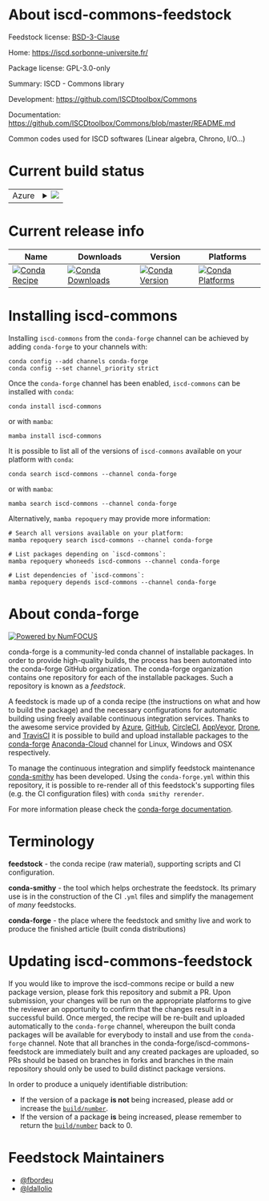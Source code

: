 About iscd-commons-feedstock
============================

Feedstock license: [BSD-3-Clause](https://github.com/conda-forge/iscd-commons-feedstock/blob/main/LICENSE.txt)

Home: https://iscd.sorbonne-universite.fr/

Package license: GPL-3.0-only

Summary: ISCD - Commons library

Development: https://github.com/ISCDtoolbox/Commons

Documentation: https://github.com/ISCDtoolbox/Commons/blob/master/README.md

Common codes used for ISCD softwares (Linear algebra, Chrono, I/O...)


Current build status
====================


<table>
    
  <tr>
    <td>Azure</td>
    <td>
      <details>
        <summary>
          <a href="https://dev.azure.com/conda-forge/feedstock-builds/_build/latest?definitionId=18965&branchName=main">
            <img src="https://dev.azure.com/conda-forge/feedstock-builds/_apis/build/status/iscd-commons-feedstock?branchName=main">
          </a>
        </summary>
        <table>
          <thead><tr><th>Variant</th><th>Status</th></tr></thead>
          <tbody><tr>
              <td>linux_64</td>
              <td>
                <a href="https://dev.azure.com/conda-forge/feedstock-builds/_build/latest?definitionId=18965&branchName=main">
                  <img src="https://dev.azure.com/conda-forge/feedstock-builds/_apis/build/status/iscd-commons-feedstock?branchName=main&jobName=linux&configuration=linux%20linux_64_" alt="variant">
                </a>
              </td>
            </tr><tr>
              <td>osx_64</td>
              <td>
                <a href="https://dev.azure.com/conda-forge/feedstock-builds/_build/latest?definitionId=18965&branchName=main">
                  <img src="https://dev.azure.com/conda-forge/feedstock-builds/_apis/build/status/iscd-commons-feedstock?branchName=main&jobName=osx&configuration=osx%20osx_64_" alt="variant">
                </a>
              </td>
            </tr><tr>
              <td>win_64</td>
              <td>
                <a href="https://dev.azure.com/conda-forge/feedstock-builds/_build/latest?definitionId=18965&branchName=main">
                  <img src="https://dev.azure.com/conda-forge/feedstock-builds/_apis/build/status/iscd-commons-feedstock?branchName=main&jobName=win&configuration=win%20win_64_" alt="variant">
                </a>
              </td>
            </tr>
          </tbody>
        </table>
      </details>
    </td>
  </tr>
</table>

Current release info
====================

| Name | Downloads | Version | Platforms |
| --- | --- | --- | --- |
| [![Conda Recipe](https://img.shields.io/badge/recipe-iscd--commons-green.svg)](https://anaconda.org/conda-forge/iscd-commons) | [![Conda Downloads](https://img.shields.io/conda/dn/conda-forge/iscd-commons.svg)](https://anaconda.org/conda-forge/iscd-commons) | [![Conda Version](https://img.shields.io/conda/vn/conda-forge/iscd-commons.svg)](https://anaconda.org/conda-forge/iscd-commons) | [![Conda Platforms](https://img.shields.io/conda/pn/conda-forge/iscd-commons.svg)](https://anaconda.org/conda-forge/iscd-commons) |

Installing iscd-commons
=======================

Installing `iscd-commons` from the `conda-forge` channel can be achieved by adding `conda-forge` to your channels with:

```
conda config --add channels conda-forge
conda config --set channel_priority strict
```

Once the `conda-forge` channel has been enabled, `iscd-commons` can be installed with `conda`:

```
conda install iscd-commons
```

or with `mamba`:

```
mamba install iscd-commons
```

It is possible to list all of the versions of `iscd-commons` available on your platform with `conda`:

```
conda search iscd-commons --channel conda-forge
```

or with `mamba`:

```
mamba search iscd-commons --channel conda-forge
```

Alternatively, `mamba repoquery` may provide more information:

```
# Search all versions available on your platform:
mamba repoquery search iscd-commons --channel conda-forge

# List packages depending on `iscd-commons`:
mamba repoquery whoneeds iscd-commons --channel conda-forge

# List dependencies of `iscd-commons`:
mamba repoquery depends iscd-commons --channel conda-forge
```


About conda-forge
=================

[![Powered by
NumFOCUS](https://img.shields.io/badge/powered%20by-NumFOCUS-orange.svg?style=flat&colorA=E1523D&colorB=007D8A)](https://numfocus.org)

conda-forge is a community-led conda channel of installable packages.
In order to provide high-quality builds, the process has been automated into the
conda-forge GitHub organization. The conda-forge organization contains one repository
for each of the installable packages. Such a repository is known as a *feedstock*.

A feedstock is made up of a conda recipe (the instructions on what and how to build
the package) and the necessary configurations for automatic building using freely
available continuous integration services. Thanks to the awesome service provided by
[Azure](https://azure.microsoft.com/en-us/services/devops/), [GitHub](https://github.com/),
[CircleCI](https://circleci.com/), [AppVeyor](https://www.appveyor.com/),
[Drone](https://cloud.drone.io/welcome), and [TravisCI](https://travis-ci.com/)
it is possible to build and upload installable packages to the
[conda-forge](https://anaconda.org/conda-forge) [Anaconda-Cloud](https://anaconda.org/)
channel for Linux, Windows and OSX respectively.

To manage the continuous integration and simplify feedstock maintenance
[conda-smithy](https://github.com/conda-forge/conda-smithy) has been developed.
Using the ``conda-forge.yml`` within this repository, it is possible to re-render all of
this feedstock's supporting files (e.g. the CI configuration files) with ``conda smithy rerender``.

For more information please check the [conda-forge documentation](https://conda-forge.org/docs/).

Terminology
===========

**feedstock** - the conda recipe (raw material), supporting scripts and CI configuration.

**conda-smithy** - the tool which helps orchestrate the feedstock.
                   Its primary use is in the construction of the CI ``.yml`` files
                   and simplify the management of *many* feedstocks.

**conda-forge** - the place where the feedstock and smithy live and work to
                  produce the finished article (built conda distributions)


Updating iscd-commons-feedstock
===============================

If you would like to improve the iscd-commons recipe or build a new
package version, please fork this repository and submit a PR. Upon submission,
your changes will be run on the appropriate platforms to give the reviewer an
opportunity to confirm that the changes result in a successful build. Once
merged, the recipe will be re-built and uploaded automatically to the
`conda-forge` channel, whereupon the built conda packages will be available for
everybody to install and use from the `conda-forge` channel.
Note that all branches in the conda-forge/iscd-commons-feedstock are
immediately built and any created packages are uploaded, so PRs should be based
on branches in forks and branches in the main repository should only be used to
build distinct package versions.

In order to produce a uniquely identifiable distribution:
 * If the version of a package **is not** being increased, please add or increase
   the [``build/number``](https://docs.conda.io/projects/conda-build/en/latest/resources/define-metadata.html#build-number-and-string).
 * If the version of a package **is** being increased, please remember to return
   the [``build/number``](https://docs.conda.io/projects/conda-build/en/latest/resources/define-metadata.html#build-number-and-string)
   back to 0.

Feedstock Maintainers
=====================

* [@fbordeu](https://github.com/fbordeu/)
* [@ldallolio](https://github.com/ldallolio/)

